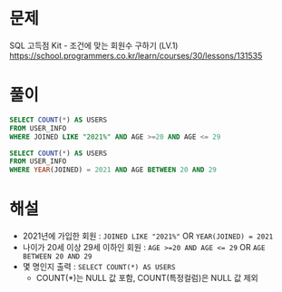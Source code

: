 # 문제
SQL 고득점 Kit - 조건에 맞는 회원수 구하기 (LV.1)
https://school.programmers.co.kr/learn/courses/30/lessons/131535


# 풀이

```SQL
SELECT COUNT(*) AS USERS
FROM USER_INFO
WHERE JOINED LIKE "2021%" AND AGE >=20 AND AGE <= 29
```

```SQL
SELECT COUNT(*) AS USERS
FROM USER_INFO
WHERE YEAR(JOINED) = 2021 AND AGE BETWEEN 20 AND 29
```


# 해설
* 2021년에 가입한 회원 : `JOINED LIKE "2021%"` OR `YEAR(JOINED) = 2021`
* 나이가 20세 이상 29세 이하인 회원 : `AGE >=20 AND AGE <= 29` OR `AGE BETWEEN 20 AND 29`
* 몇 명인지 출력 : `SELECT COUNT(*) AS USERS`
    * COUNT(*)는 NULL 값 포함, COUNT(특정컬럼)은 NULL 값 제외